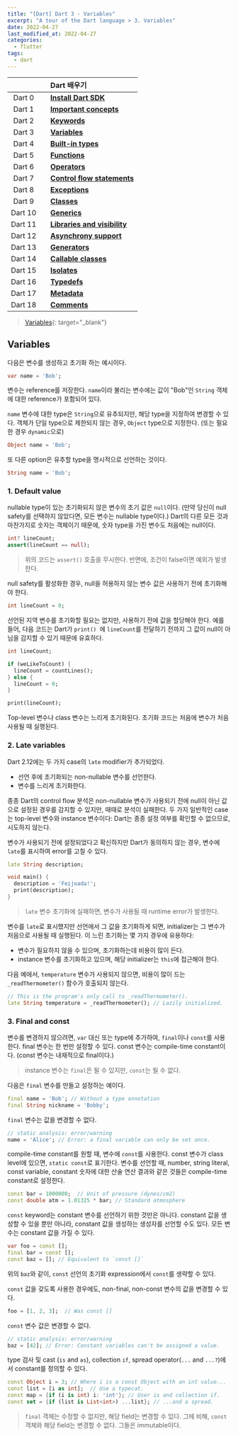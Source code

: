 ```yaml
---
title: "[Dart] Dart 3 - Variables"
excerpt: "A tour of the Dart language > 3. Variables"
date: 2022-04-27
last_modified_at: 2022-04-27
categories:
  - flutter
tags:
  - dart
---
```


|||Dart 배우기|
|:---:|:---:|:---|
|Dart 0||**[Install Dart SDK](https://burningfalls.github.io/flutter/dart0-install-dart-sdk/)**|
|Dart 1||**[Important concepts](https://burningfalls.github.io/flutter/dart1-important-concepts/)**|
|Dart 2||**[Keywords](https://burningfalls.github.io/flutter/dart2-keywords/)**|
|Dart 3||**[Variables](https://burningfalls.github.io/flutter/dart3-variables/)**|
|Dart 4||**[Built-in types](https://burningfalls.github.io/flutter/dart4-built-in-types/)**|
|Dart 5||**[Functions](https://burningfalls.github.io/flutter/dart5-functions/)**|
|Dart 6||**[Operators](https://burningfalls.github.io/flutter/dart6-operators/)**|
|Dart 7||**[Control flow statements](https://burningfalls.github.io/flutter/dart7-control-flow-statements/)**|
|Dart 8||**[Exceptions](https://burningfalls.github.io/flutter/dart8-exceptions/)**|
|Dart 9||**[Classes](https://burningfalls.github.io/flutter/dart9-classes/)**|
|Dart 10||**[Generics](https://burningfalls.github.io/flutter/dart10-generics/)**|
|Dart 11||**[Libraries and visibility](https://burningfalls.github.io/flutter/dart11-libraries-and-visibility/)**|
|Dart 12||**[Asynchrony support](https://burningfalls.github.io/flutter/dart12-asynchrony-support/)**|
|Dart 13||**[Generators](https://burningfalls.github.io/flutter/dart13-generators/)**|
|Dart 14||**[Callable classes](https://burningfalls.github.io/flutter/dart14-callable-classes/)**|
|Dart 15||**[Isolates](https://burningfalls.github.io/flutter/dart15-isolates/)**|
|Dart 16||**[Typedefs](https://burningfalls.github.io/flutter/dart16-typedefs/)**|
|Dart 17||**[Metadata](https://burningfalls.github.io/flutter/dart17-metadata/)**|
|Dart 18||**[Comments](https://burningfalls.github.io/flutter/dart18-comments/)**|

> [Variables](https://dart.dev/guides/language/language-tour#variables){: target="_blank"}

## Variables

다음은 변수를 생성하고 초기화 하는 예시이다.

```dart
var name = 'Bob';
```

변수는 reference를 저장한다. `name`이라 불리는 변수에는 값이 "Bob"인 `String` 객체에 대한 reference가 포함되어 있다.

`name` 변수에 대한 type은 `String`으로 유추되지만, 해당 type을 지정하여 변경할 수 있다. 객체가 단일 type으로 제한되지 않는 경우, `Object` type으로 지정한다. (또는 필요한 경우 `dynamic`으로)

```dart
Object name = 'Bob';
```

또 다른 option은 유추할 type을 명시적으로 선언하는 것이다.

```dart
String name = 'Bob';
```

### 1. Default value

nullable type이 있는 초기화되지 않은 변수의 초기 값은 `null`이다. (만약 당신이 null safety를 선택하지 않았다면, 모든 변수는 nullable type이다.) Dart의 다른 모든 것과 마찬가지로 숫자는 객체이기 때문에, 숫자 type을 가진 변수도 처음에는 null이다.

```dart
int? lineCount;
assert(lineCount == null);
```

> 위의 코드는 `assert()` 호출을 무시한다. 반면에, 조건이 false이면 예외가 발생한다.

null safety를 활성화한 경우, null을 허용하지 않는 변수 값은 사용하기 전에 초기화해야 한다.

```dart
int lineCount = 0;
```

선언된 지역 변수를 초기화할 필요는 없지만, 사용하기 전에 값을 할당해야 한다. 예를 들어, 다음 코드는 Dart가 `print() `에 `lineCount`를 전달하기 전까지 그 값이 null이 아님을 감지할 수 있기 때문에 유효하다.

```dart
int lineCount;

if (weLikeToCount) {
  lineCount = countLines();
} else {
  lineCount = 0;
}

print(lineCount);
```

Top-level 변수나 class 변수는 느리게 초기화된다. 초기화 코드는 처음에 변수가 처음 사용될 때 실행된다.

### 2. Late variables

Dart 2.12에는 두 가지 case의 `late` modifier가 추가되었다.

* 선언 후에 초기화되는 non-nullable 변수를 선언한다.
* 변수를 느리게 초기화한다.

종종 Dart의 control flow 분석은 non-nullable 변수가 사용되기 전에 null이 아닌 값으로 설정된 경우를 감지할 수 있지만, 때때로 분석이 실패한다. 두 가지 일반적인 case는 top-level 변수와 instance 변수이다: Dart는 종종 설정 여부를 확인할 수 없으므로, 시도하지 않는다.

변수가 사용되기 전에 설정되었다고 확신하지만 Dart가 동의하지 않는 경우, 변수에 `late`를 표시하여 error를 고칠 수 있다.

```dart
late String description;

void main() {
  description = 'Feijoada!';
  print(description);
}
```

> `late` 변수 초기화에 실패하면, 변수가 사용될 때 runtime error가 발생한다.

변수를 `late`로 표시했지만 선언에서 그 값을 초기화하게 되면, initializer는 그 변수가 처음으로 사용될 때 실행된다. 이 느린 초기화는 몇 가지 경우에 유용하다:

* 변수가 필요하지 않을 수 있으며, 초기화하는데 비용이 많이 든다.
* instance 변수를 초기화하고 있으며, 해당 initializer는 `this`에 접근해야 한다.

다음 예에서, `temperature` 변수가 사용되지 않으면, 비용이 많이 드는 `_readThermometer()` 함수가 호출되지 않는다.

```dart
// This is the program's only call to _readThermometer().
late String temperature = _readThermometer(); // Lazily initialized.
```

### 3. Final and const

변수를 변경하지 않으려면, `var` 대신 또는 type에 추가하여, `final`이나 `const`를 사용한다. final 변수는 한 번만 설정할 수 있다. const 변수는 compile-time constant이다. (const 변수는 내재적으로 final이다.)

> instance 변수는 `final`은 될 수 있지만, `const`는 될 수 없다.

다음은 `final` 변수를 만들고 설정하는 예이다.

```dart
final name = 'Bob'; // Without a type annotation
final String nickname = 'Bobby';
```

`final` 변수는 값을 변경할 수 없다.

```dart
// static analysis: error/warning
name = 'Alice'; // Error: a final variable can only be set once.
```

compile-time constant를 원할 때, 변수에 `const`를 사용한다. const 변수가 class level에 있으면, `static const`로 표기한다. 변수를 선언할 때, number, string literal, const variable, constant 숫자에 대한 산술 연산 결과와 같은 것들은 compile-time constant로 설정한다.

```dart
const bar = 1000000;  // Unit of pressure (dynes/cm2)
const double atm = 1.01325 * bar; // Standard atmosphere
```

`const` keyword는 constant 변수를 선언하기 위한 것만은 아니다. constant 값을 생성할 수 있을 뿐만 아니라, constant 값을 생성하는 생성자를 선언할 수도 있다. 모든 변수는 constant 값을 가질 수 있다.

```dart
var foo = const [];
final bar = const [];
const baz = []; // Equivalent to `const []`
```

위의 `baz`와 같이, `const` 선언의 초기화 expression에서 `const`를 생략할 수 있다.

`const` 값을 갖도록 사용한 경우에도, non-final, non-const 변수의 값을 변경할 수 있다.

```dart
foo = [1, 2, 3];  // Was const []
```

`const` 변수 값은 변경할 수 없다.

```dart
// static analysis: error/warning
baz = [42]; // Error: Constant variables can't be assigned a value.
```

type 검사 및 cast (`is` and `as`), collection `if`, spread operator(`...` and `...?`)에서 constant를 정의할 수 있다.

```dart
const Object i = 3; // Where i is a const Object with an int value...
const list = [i as int];  // Use a typecat.
const map = {if (i is int) i: 'int'}; // User is and collection if.
const set = {if (list is List<int>) ...list}; // ...and a spread.
```

> `final` 객체는 수정할 수 없지만, 해당 field는 변경할 수 있다. 그에 비해, `const` 객체와 해당 field는 변경할 수 없다. 그들은 immutable이다.
